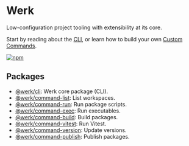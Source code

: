# Werk

Low-configuration project tooling with extensibility at its core.

Start by reading about the [CLI](packages/cli/README.md), or learn how to build your own [Custom Commands](packages/cli/README_CUSTOM_COMMANDS.md).

[![npm](https://img.shields.io/npm/v/@werk/cli?label=NPM)](https://www.npmjs.com/package/@werk/cli)

## Packages

- [@werk/cli](packages/cli/README.md): Werk core package (CLI).
- [@werk/command-list](packages/command-list/README.md): List workspaces.
- [@werk/command-run](packages/command-run/README.md): Run package scripts.
- [@werk/command-exec](packages/command-exec/README.md): Run executables.
- [@werk/command-build](packages/command-build/README.md): Build packages.
- [@werk/command-vitest](packages/command-vitest/README.md): Run Vitest.
- [@werk/command-version](packages/command-version/README.md): Update versions.
- [@werk/command-publish](packages/command-publish/README.md): Publish packages.
